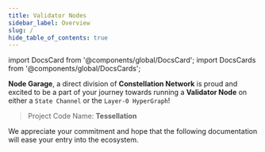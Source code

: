 ```yaml
---
title: Validator Nodes
sidebar_label: Overview
slug: /
hide_table_of_contents: true
---
```


import DocsCard from '@components/global/DocsCard';
import DocsCards from '@components/global/DocsCards';

<head>
  <title>Run a Validator Node</title>
  <meta
    name="description"
    content="Welcome to Constellation Network Validator Node Documentation Site."
  />
</head>

**Node Garage**, a direct division of **Constellation Network** is proud and excited to be a part of your journey towards running
a **Validator Node** on either a `State Channel` or the `Layer-0 HyperGraph`!

> Project Code Name: **Tessellation**

We appreciate your commitment and hope that the following documentation will ease your entry into the ecosystem. 
